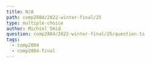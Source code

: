 ```yaml
---
title: N/A
path: comp2804/2022-winter-final/25
type: multiple-choice
author: Michiel Smid
question: comp2804/2022-winter-final/25/question.ts
tags:
  - comp2804
  - comp2804-final
---
```


